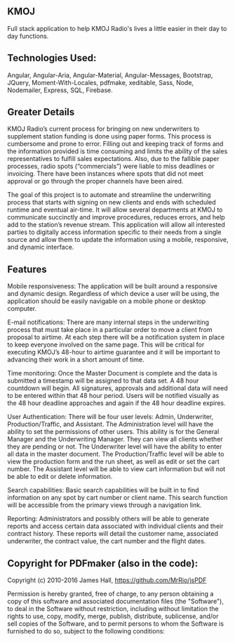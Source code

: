 KMOJ
----------------------------------------------
Full stack application to help KMOJ Radio's lives a little easier in their day to day functions.

Technologies Used:
-------------------------------------------------
Angular, Angular-Aria, Angular-Material, Angular-Messages, Bootstrap, JQuery, Moment-With-Locales, pdfmake, xeditable, Sass, Node, Nodemailer, Express, SQL, Firebase.

Greater Details
------------------------------------------------------------------------

KMOJ Radio’s current process for bringing on new underwriters to supplement station funding is done using paper forms. This process is cumbersome and prone to error. Filling out and keeping track of forms and the information provided is time consuming and limits the ability of the sales representatives to fulfill sales expectations. Also, due to the fallible paper processes, radio spots (“commercials”) were liable to miss deadlines or invoicing. There have been instances where spots that did not meet approval or go through the proper channels have been aired.


The goal of this project is to automate and streamline the underwriting process that starts with signing on new clients and ends with scheduled runtime and eventual air-time. It will allow several departments at KMOJ to communicate succinctly and improve procedures, reduces errors, and help add to the station’s revenue stream.
This application will allow all interested parties to digitally access information specific to their needs from a single source and allow them to update the information using a mobile, responsive, and dynamic interface.

Features
------------------------------------------------------------------------------
Mobile responsiveness:
	The application will be built around a responsive and dynamic design. Regardless of which device a user will be using, the application should be easily navigable on a mobile phone or desktop computer.


E-mail notifications:
	There are many internal steps in the underwriting process that must take place in a particular order to move a client from proposal to airtime. At each step there will be a notification system in place to keep everyone involved on the same page. This will be critical for executing KMOJ’s 48-hour to airtime guarantee and it will be important to advancing their work in a short amount of time.


Time monitoring:
Once the Master Document is complete and the data is submitted a timestamp will be assigned to that data set. A 48 hour countdown will begin. All signatures, approvals and additional data will need to be entered within that 48 hour period. Users will be notified visually as the 48 hour deadline approaches and again if the 48 hour deadline expires.


User Authentication:
	There will be four user levels: Admin, Underwriter, Production/Traffic, and Assistant. The Administration level will have the ability to set the permissions of other users. This ability is for the General Manager and the Underwriting Manager. They can view all clients whether they are pending or not. The Underwriter level will have the ability to enter all data in the master document. The Production/Traffic level will be able to view the production form and the run sheet, as well as edit or set the cart number. The Assistant level will be able to view cart information but will not be able to edit or delete information.


Search capabilities:
Basic search capabilities will be built in to find information on any spot by cart number or client name.  This search function will be accessible from the primary views through a navigation link.

Reporting:
 Administrators and possibly others will be able to generate reports and access certain data associated with individual clients and their contract history. These reports will detail the customer name, associated underwriter, the contract value, the cart number and the flight dates.


 Copyright for PDFmaker (also in the code):
--------------------------------------------------------------------------------
  Copyright (c) 2010-2016 James Hall, https://github.com/MrRio/jsPDF

  Permission is hereby granted, free of charge, to any person obtaining a copy of this software and associated documentation files (the "Software"), to deal in the Software without restriction, including without limitation the rights to use, copy, modify, merge, publish, distribute, sublicense, and/or sell copies of the Software, and to permit persons to whom the Software is furnished to do so, subject to the following conditions:

